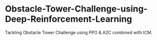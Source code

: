 # Obstacle-Tower-Challenge-using-Deep-Reinforcement-Learning
Tackling Obstacle Tower Challenge using PPO &amp; A2C combined with ICM.
